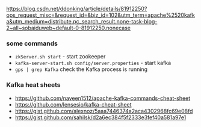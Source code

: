 https://blog.csdn.net/ddonking/article/details/81912250?ops_request_misc=&request_id=&biz_id=102&utm_term=apache%2520kafka&utm_medium=distribute.pc_search_result.none-task-blog-2~all~sobaiduweb~default-0-81912250.nonecase


### some commands 

* ```zkServer.sh start``` - start zookeeper 
* ```kafka-server-start.sh config/server.properties``` - start kafka
* ```gps | grep Kafka``` check the Kafka process is running


### Kafka heat sheets
* https://github.com/naveen1512/apache-kafka-commands-cheat-sheet
* https://github.com/lensesio/kafka-cheat-sheet
* https://gist.github.com/alexnoz/5aaa7446374a2aca4302968fc69e08fd
* https://gist.github.com/sahilsk/d2a6ec384f5f2333e3fef40a581a97e1
